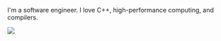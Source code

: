 I'm a software engineer. I love C++, high-performance computing, and compilers.

![](https://github-readme-stats.vercel.app/api/top-langs/?username=jeremy-rifkin&layout=compact&exclude_repo=MC-Turtle-Mechanics,TCCPPBotWelcome,vertical-text-processing,proposals)
